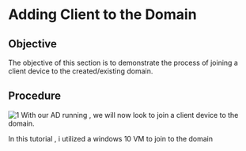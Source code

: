 # Adding Client to the Domain

## Objective
The objective of this section is to demonstrate the process of joining a client device to the created/existing domain.


## Procedure
![1](https://github.com/user-attachments/assets/984e95d0-f4db-4d52-9562-9a603a1207b0)
With our AD running , we will now look to join a client device to the domain.

In this tutorial , i utilized a windows 10 VM to join to the domain


